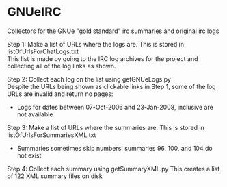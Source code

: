 # GNUeIRC
Collectors for the GNUe "gold standard" irc summaries and original irc logs

Step 1: Make a list of URLs where the logs are. This is stored in listOfUrlsForChatLogs.txt  
This list is made by going to the IRC log archives for the project and collecting all of the log links as shown.

Step 2: Collect each log on the list using getGNUeLogs.py  
Despite the URLs being shown as clickable links in Step 1, some of the log URLs are invalid and return no pages: 
*  Logs for dates between 07-Oct-2006 and 23-Jan-2008, inclusive are not available

Step 3: Make a list of URLs where the summaries are. This is stored in listOfUrlsForSummariesXML.txt
*  Summaries sometimes skip numbers: summaries 96, 100, and 104 do not exist
  
Step 4: Collect each summary using getSummaryXML.py
This creates a list of 122 XML summary files on disk
